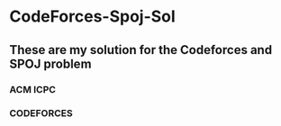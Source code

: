 # CodeForces-Spoj-Sol
## These are my solution for the Codeforces and SPOJ problem

### ACM ICPC
### CODEFORCES




